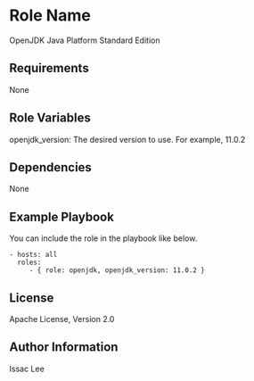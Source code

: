 Role Name
=========

OpenJDK Java Platform Standard Edition

Requirements
------------

None

Role Variables
--------------

openjdk_version: The desired version to use. For example, 11.0.2

Dependencies
------------

None

Example Playbook
----------------

You can include the role in the playbook like below. 

    - hosts: all
      roles:
         - { role: openjdk, openjdk_version: 11.0.2 }

License
-------

Apache License, Version 2.0


Author Information
------------------

Issac Lee
